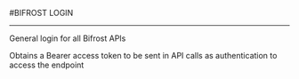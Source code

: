 
#BIFROST LOGIN
*************************************
General login for all Bifrost APIs

Obtains a Bearer access token to be sent in API calls as authentication to access the endpoint

